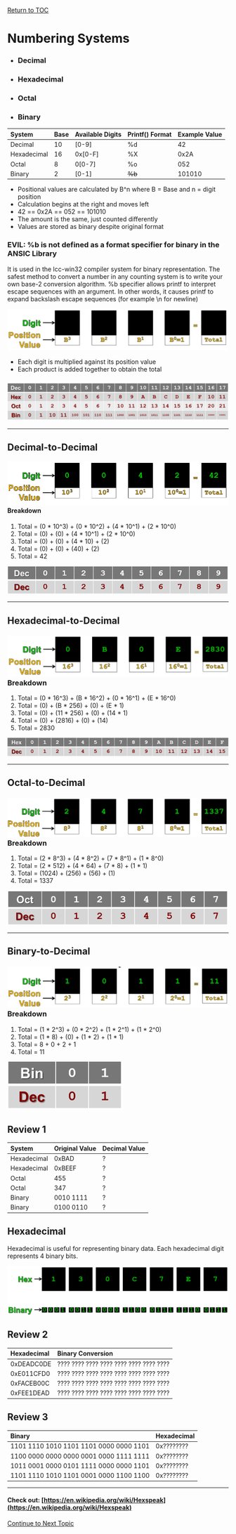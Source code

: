 <a href="https://github.com/CyberTrainingUSAF/05-C-Programming/blob/master/00-Table-of-Contents.md" rel="Return to TOC"> Return to TOC </a>

# Numbering Systems

* ### Decimal
* ### Hexadecimal
* ### Octal
* ### Binary

| **System** | **Base** | **Available Digits** | **Printf\(\) Format** | **Example Value** |
| :--- | :--- | :--- | :--- | :--- |
| Decimal | 10 | \[0-9\] | %d | 42 |
| Hexadecimal | 16 | 0x\[0-F\] | %X | 0x2A |
| Octal | 8 | 0\[0-7\] | %o | 052 |
| Binary | 2 | \[0-1\] | ~~%b~~ | 101010 |

* Positional values are calculated by B^n where B = Base and n = digit position
* Calculation begins at the right and moves left
* 42 == 0x2A == 052 == 101010
* The amount is the same, just counted differently
* Values are stored as binary despite original format

### EVIL: %b is not defined as a format specifier for binary in the ANSIC Library

It is used in the lcc-win32 compiler system for binary representation. The safest method to convert a number in any counting system is to write your own base-2 conversion algorithm. %b specifier allows printf to interpret escape sequences with an argument. In other words, it causes printf to expand backslash escape sequences \(for example \n for newline\)

![](/assets/bin1.PNG)

* Each digit is multiplied against its position value
* Each product is added together to obtain the total

### ![](/assets/bin2.PNG)

---

## Decimal-to-Decimal

#### ![](/assets/bin3.PNG)Breakdown

1. Total = \(0 \* 10^3\) + \(0 \* 10^2\) + \(4 \* 10^1\) + \(2 \* 10^0\)
2. Total = \(0\) + \(0\) + \(4 \* 10^1\) + \(2 \* 10^0\)
3. Total = \(0\) + \(0\) + \(4 \* 10\) + \(2\)
4. Total = \(0\) + \(0\) + \(40\) + \(2\)
5. Total = 42

![](/assets/bin4.PNG)

---

## Hexadecimal-to-Decimal

### ![](/assets/bin5.PNG)Breakdown

1. Total = \(0 \* 16^3\) + \(B \* 16^2\) + \(0 \* 16^1\) + \(E \* 16^0\)
2. Total = \(0\) + \(B \* 256\) + \(0\) + \(E \* 1\)
3. Total = \(0\) + \(11 \* 256\) + \(0\) + \(14 \* 1\)
4. Total = \(0\) + \(2816\) + \(0\) + \(14\)
5. Total = 2830

![](/assets/bin6.PNG)

---

## Octal-to-Decimal

### ![](/assets/bin7.PNG)Breakdown

1. Total = \(2 \* 8^3\) + \(4 \* 8^2\) + \(7 \* 8^1\) + \(1 \* 8^0\)
2. Total = \(2 \* 512\) + \(4 \* 64\) + \(7 \* 8\) + \(1 \* 1\)
3. Total = \(1024\) + \(256\) + \(56\) + \(1\)
4. Total = 1337

![](/assets/bin8.PNG)

---

## Binary-to-Decimal

### ![](/assets/bin9.PNG)Breakdown

1. Total = \(1 \* 2^3\) + \(0 \* 2^2\) + \(1 \* 2^1\) + \(1 \* 2^0\)
2. Total = \(1 \* 8\) + \(0\) + \(1 \* 2\) + \(1 \* 1\)
3. Total = 8 + 0 + 2 + 1
4. Total = 11

![](/assets/bin10.PNG)

## Review 1

| **System** | **Original Value** | **Decimal Value** |
| :--- | :--- | :--- |
| Hexadecimal | 0xBAD | ? |
| Hexadecimal | 0xBEEF | ? |
| Octal | 455 | ? |
| Octal | 347 | ? |
| Binary | 0010 1111 | ? |
| Binary | 0100 0110 | ? |

## Hexadecimal

Hexadecimal is useful for representing binary data. Each hexadecimal digit represents 4 binary bits.

![](/assets/bin11.PNG)

## Review 2

| **Hexadecimal** | **Binary Conversion** |
| :--- | :--- |
| 0xDEADC0DE | ???? ???? ???? ???? ???? ???? ???? ???? |
| 0xE011CFD0 | ???? ???? ???? ???? ???? ???? ???? ???? |
| 0xFACEB00C | ???? ???? ???? ???? ???? ???? ???? ???? |
| 0xFEE1DEAD | ???? ???? ???? ???? ???? ???? ???? ???? |

## Review 3

| **Binary** | **Hexadecimal** |
| :--- | :--- |
| 1101 1110 1010 1101 1101 0000 0000 1101 | 0x???????? |
| 1100 0000 0000 0000 0001 0000 1111 1111 | 0x???????? |
| 1011 0001 0000 0101 1111 0000 0000 1101 | 0x???????? |
| 1101 1110 1010 1101 0001 0000 1100 1100 | 0x???????? |

---

#### Check out: [https://en.wikipedia.org/wiki/Hexspeak](https://en.wikipedia.org/wiki/Hexspeak)

<a href="https://github.com/CyberTrainingUSAF/05-C-Programming/blob/master/06_Bitwise_operators/03_bitwise-operators.md" rel="Continue to Next Topic"> Continue to Next Topic </a>

